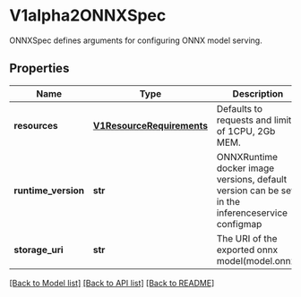 # V1alpha2ONNXSpec

ONNXSpec defines arguments for configuring ONNX model serving.
## Properties
Name | Type | Description | Notes
------------ | ------------- | ------------- | -------------
**resources** | [**V1ResourceRequirements**](https://github.com/kubernetes-client/python/blob/master/kubernetes/docs/V1ResourceRequirements.md) | Defaults to requests and limits of 1CPU, 2Gb MEM. | [optional] 
**runtime_version** | **str** | ONNXRuntime docker image versions, default version can be set in the inferenceservice configmap | [optional] 
**storage_uri** | **str** | The URI of the exported onnx model(model.onnx) | 

[[Back to Model list]](../README.md#documentation-for-models) [[Back to API list]](../README.md#documentation-for-api-endpoints) [[Back to README]](../README.md)


